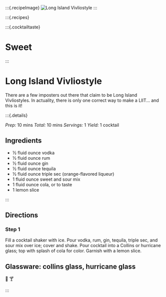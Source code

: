 :::{.recipeImage}
![Long Island Vivliostyle](https://images.unsplash.com/photo-1576175369874-4b95a5440ca0?ixid=MXwxMjA3fDB8MHxwaG90by1wYWdlfHx8fGVufDB8fHw%3D&ixlib=rb-1.2.1&auto=format&fit=crop&w=1868&q=80)
:::

:::{.recipes}

:::{.cocktailtaste}

# Sweet

:::

# Long Island Vivliostyle

There are a few imposters out there that claim to be Long Island Vivliostyles. In actuality, there is only one correct way to make a LIIT... and this is it!

:::{.details}

*Prep:* 10 mins *Total:* 10 mins *Servings:* 1 *Yield:* 1 cocktail

## Ingredients

- ½ fluid ounce vodka
- ½ fluid ounce rum
- ½ fluid ounce gin
- ½ fluid ounce tequila
- ½ fluid ounce triple sec (orange-flavored liqueur)
- 1 fluid ounce sweet and sour mix
- 1 fluid ounce cola, or to taste
- 1 lemon slice

:::

## Directions

### Step 1
Fill a cocktail shaker with ice. Pour vodka, rum, gin, tequila, triple sec, and sour mix over ice; cover and shake. Pour cocktail into a Collins or hurricane glass; top with splash of cola for color. Garnish with a lemon slice.

## Glassware: **collins glass, hurricane glass**

🍷 🍸

:::